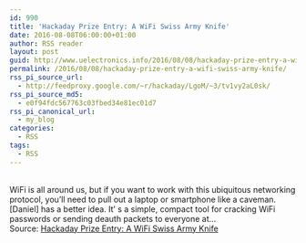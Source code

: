 ```yaml
---
id: 990
title: 'Hackaday Prize Entry: A WiFi Swiss Army Knife'
date: 2016-08-08T06:00:00+01:00
author: RSS reader
layout: post
guid: http://www.uelectronics.info/2016/08/08/hackaday-prize-entry-a-wifi-swiss-army-knife/
permalink: /2016/08/08/hackaday-prize-entry-a-wifi-swiss-army-knife/
rss_pi_source_url:
  - http://feedproxy.google.com/~r/hackaday/LgoM/~3/tv1vy2aL0sk/
rss_pi_source_md5:
  - e0f94fdc567763c03fbed34e81ec01d7
rss_pi_canonical_url:
  - my_blog
categories:
  - RSS
tags:
  - RSS
---
```

&#013;  
WiFi is all around us, but if you want to work with this ubiquitous networking protocol, you’ll need to pull out a laptop or smartphone like a caveman. [Daniel] has a better idea. It’ s a simple, compact tool for cracking WiFi passwords or sending deauth packets to everyone at…&#013;  
Source: <a href="http://feedproxy.google.com/~r/hackaday/LgoM/~3/tv1vy2aL0sk/" target="_blank">Hackaday Prize Entry: A WiFi Swiss Army Knife</a>